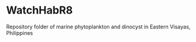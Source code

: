 # WatchHabR8
Repository folder of marine phytoplankton and dinocyst in Eastern Visayas, Philippines
